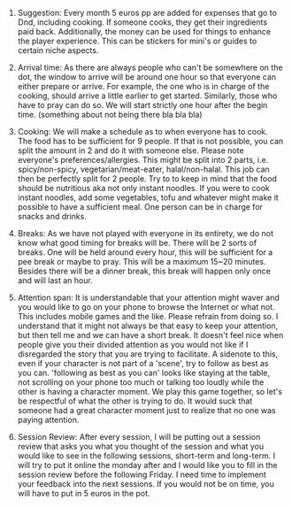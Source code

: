 1. Suggestion: Every month 5 euros pp are added for expenses that go to Dnd, including cooking. If someone cooks, they get their ingredients paid back. Additionally, the money can be used for things to enhance the player experience. This can be stickers for mini's or guides to certain niche aspects.
   
2. Arrival time: As there are always people who can't be somewhere on the dot, the window to arrive will be around one hour so that everyone can either prepare or arrive. For example, the one who is in charge of the cooking, should arrive a little earlier to get started. Similarly, those who have to pray can do so. We will start strictly one hour after the begin time. (something about not being there bla bla bla)
   
3. Cooking: We will make a schedule as to when everyone has to cook. The food has to be sufficient for 9 people. If that is not possible, you can split the amount in 2 and do it with someone else. Please note everyone's preferences/allergies. This might be split into 2 parts, i.e. spicy/non-spicy, vegetarian/meat-eater, halal/non-halal. This job can then be perfectly split for 2 people. Try to to keep in mind that the food should be nutritious aka not only instant noodles. If you were to cook instant noodles, add some vegetables, tofu and whatever might make it possible to have a sufficient meal. One person can be in charge for snacks and drinks.
   
4. Breaks: As we have not played with everyone in its entirety, we do not know what good timing for breaks will be. There will be 2 sorts of breaks. One will be held around every hour, this will be sufficient for a pee break or maybe to pray. This will be a maximum 15~20 minutes. Besides there will be a dinner break, this break will happen only once and will last an hour.
 
5. Attention span: It is understandable that your attention might waver and you would like to go on your phone to browse the Internet or what not. This includes mobile games and the like. Please refrain from doing so. I understand that it might not always be that easy to keep your attention, but then tell me and we can have a short break. It doesn't feel nice when people give you their divided attention as you would not like if I disregarded the story that you are trying to facilitate. 
   A sidenote to this, even if your character is not part of a 'scene', try to follow as best as you can. 'following as best as you can' looks like staying at the table, not scrolling on your phone too much or talking too loudly while the other is having a character moment. We play this game together, so let's be respectful of what the other is trying to do. It would suck that someone had a great character moment just to realize that no one was paying attention.

6. Session Review: After every session, I will be putting out a session review that asks you what you thought of the session and what you would like to see in the following sessions, short-term and long-term. I will try to put it online the monday after and I would like you to fill in the session review before the following Friday. I need time to implement your feedback into the next sessions. If you would not be on time, you will have to put in 5 euros in the pot.